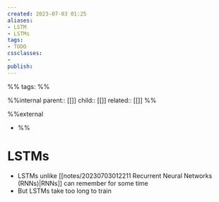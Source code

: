 ```yaml
---
created: 2023-07-03 01:25
aliases: 
- LSTM
- LSTMs
tags:
- TODO
cssclasses:
- 
publish:
---
```


%% 
tags: 
%%

%%internal
parent:: [[]]
child:: [[]]
related:: [[]]
%%

%%external
- []()
%%

# LSTMs

- LSTMs unlike [[notes/20230703012211 Recurrent Neural Networks (RNNs)|RNNs]] can remember for some time
- But LSTMs take too long to train